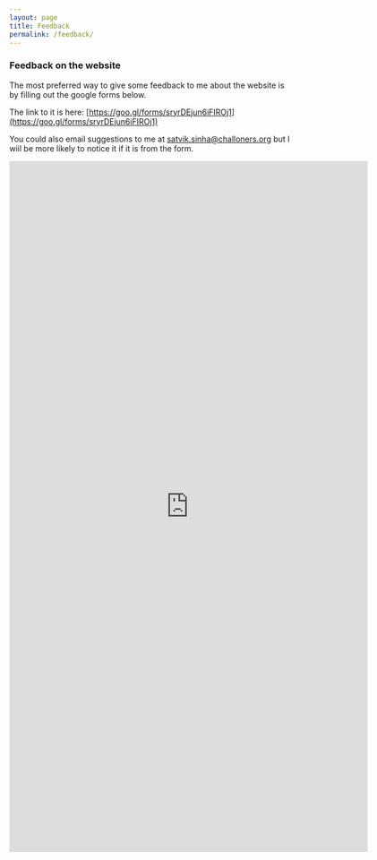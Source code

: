 ```yaml
---
layout: page
title: Feedback
permalink: /feedback/
---
```



### Feedback on the website

The most preferred way to give some feedback to me about the website is by filling out the google forms below.

The link to it is here: [https://goo.gl/forms/sryrDEjun6iFIROj1](https://goo.gl/forms/sryrDEjun6iFIROj1)

You could also email suggestions to me at [satvik.sinha@challoners.org](mailto:satvik.sinha@challoners.org) but I wiil be more likely to notice it if it is from the form.

<iframe src="https://docs.google.com/forms/d/e/1FAIpQLScJfPkwDmR-v-jUqTTN1udi_IdoFp1zVQZ77P6B57fenrlq5A/viewform?embedded=true" width="640" height="1234" frameborder="0" marginheight="0" marginwidth="0">Loading...</iframe>
